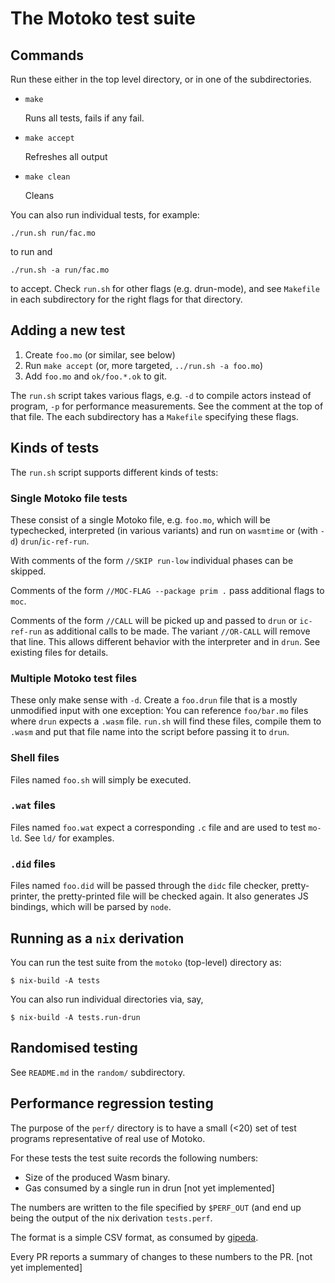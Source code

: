 The Motoko test suite
==========================

Commands
--------

Run these either in the top level directory, or in one of the subdirectories.

* `make`

   Runs all tests, fails if any fail.

* `make accept`

   Refreshes all output

* `make clean`

   Cleans

You can also run individual tests, for example:

    ./run.sh run/fac.mo

to run and

    ./run.sh -a run/fac.mo

to accept. Check `run.sh` for other flags (e.g. drun-mode), and see `Makefile`
in each subdirectory for the right flags for that directory.

Adding a new test
-----------------

1. Create `foo.mo` (or similar, see below)
2. Run `make accept` (or, more targeted, `../run.sh -a foo.mo`)
3. Add `foo.mo` and `ok/foo.*.ok` to git.

The `run.sh` script takes various flags, e.g. `-d` to compile actors instead of
program, `-p` for performance measurements. See the comment at the top of that
file. The each subdirectory has a `Makefile` specifying these flags.

Kinds of tests
--------------

The `run.sh` script supports different kinds of tests:

### Single Motoko file tests

These consist of a single Motoko file, e.g. `foo.mo`, which will be
typechecked, interpreted (in various variants) and run on `wasmtime` or (with
`-d`) `drun`/`ic-ref-run`.

With comments of the form `//SKIP run-low` individual phases can be skipped.

Comments of the form `//MOC-FLAG --package prim .` pass additional flags to
`moc`.

Comments of the form `//CALL` will be picked up and passed to `drun` or
`ic-ref-run` as additional calls to be made.  The variant `//OR-CALL` will
remove that line. This allows different behavior with the interpreter and in
`drun`. See existing files for details.

### Multiple Motoko test files

These only make sense with `-d`. Create a `foo.drun` file that is a mostly
unmodified input with one exception: You can reference `foo/bar.mo` files where
`drun` expects a `.wasm` file. `run.sh` will find these files, compile them to
`.wasm` and put that file name into the script before passing it to `drun`.

### Shell files

Files named `foo.sh` will simply be executed.

### `.wat` files

Files named `foo.wat` expect a corresponding `.c` file and are used to test
`mo-ld`. See `ld/` for examples.

### `.did` files

Files named `foo.did` will be passed through the `didc` file checker,
pretty-printer, the pretty-printed file will be checked again. It also generates
JS bindings, which will be parsed by `node`.


Running as a `nix` derivation
-----------------------------

You can run the test suite from the `motoko` (top-level) directory as:

``` shell
$ nix-build -A tests
```

You can also run individual directories via, say,

``` shell
$ nix-build -A tests.run-drun
```

Randomised testing
------------------

See `README.md` in the `random/` subdirectory.

Performance regression testing
------------------------------

The purpose of the `perf/` directory is to have a small (<20) set of test
programs representative of real use of Motoko.

For these tests the test suite records the following numbers:

* Size of the produced Wasm binary.
* Gas consumed by a single run in drun [not yet implemented]

The numbers are written to the file specified by `$PERF_OUT` (and end up being
the output of the nix derivation `tests.perf`.

The format is a simple CSV format, as consumed by
[gipeda](https://github.com/nomeata/gipeda).

Every PR reports a summary of changes to these numbers to the PR. [not yet implemented]

